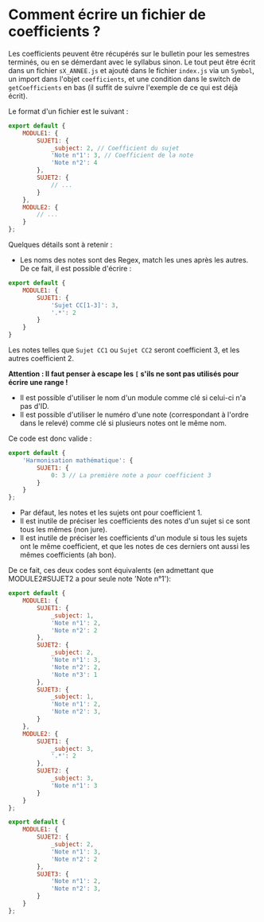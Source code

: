 # Comment écrire un fichier de coefficients ?

Les coefficients peuvent être récupérés sur le bulletin pour les semestres terminés, ou en se démerdant avec le syllabus
sinon. Le tout peut être écrit dans un fichier `sX_ANNEE.js` et ajouté dans le fichier `index.js` via un `Symbol`, un
import dans l'objet `coefficients`, et une condition dans le switch de `getCoefficients` en bas (il suffit de suivre
l'exemple de ce qui est déjà écrit).

Le format d'un fichier est le suivant :
```js
export default {
    MODULE1: {
        SUJET1: {
            _subject: 2, // Coefficient du sujet
            'Note n°1': 3, // Coefficient de la note
            'Note n°2': 4
        },
        SUJET2: {
            // ...
        }
    },
    MODULE2: {
        // ...
    }
};
```

Quelques détails sont à retenir :

- Les noms des notes sont des Regex, match les unes après les autres. De ce fait, il est possible d'écrire :

```js
export default {
    MODULE1: {
        SUJET1: {
            'Sujet CC[1-3]': 3,
            '.*': 2
        }
    }
}
```

Les notes telles que `Sujet CC1` ou `Sujet CC2` seront coefficient 3, et les autres coefficient 2.

**Attention : Il faut penser à escape les `[` s'ils ne sont pas utilisés pour écrire une range !**

- Il est possible d'utiliser le nom d'un module comme clé si celui-ci n'a pas d'ID.
- Il est possible d'utiliser le numéro d'une note (correspondant à l'ordre dans le relevé) comme clé si plusieurs notes
ont le même nom.

Ce code est donc valide :
```js
export default {
    'Harmonisation mathématique': {
        SUJET1: {
            0: 3 // La première note a pour coefficient 3
        }
    }
};
```

- Par défaut, les notes et les sujets ont pour coefficient 1.
- Il est inutile de préciser les coefficients des notes d'un sujet si ce sont tous les mêmes (non jure).
- Il est inutile de préciser les coefficients d'un module si tous les sujets ont le même coefficient, et que les notes de
ces derniers ont aussi les mêmes coefficients (ah bon).

De ce fait, ces deux codes sont équivalents (en admettant que MODULE2#SUJET2 a pour seule note 'Note n°1'):
```js
export default {
    MODULE1: {
        SUJET1: {
            _subject: 1,
            'Note n°1': 2,
            'Note n°2': 2
        },
        SUJET2: {
            _subject: 2,
            'Note n°1': 3,
            'Note n°2': 2,
            'Note n°3': 1
        },
        SUJET3: {
            _subject: 1,
            'Note n°1': 2,
            'Note n°2': 3,
        }
    },
    MODULE2: {
        SUJET1: {
            _subject: 3,
            '.*': 2
        },
        SUJET2: {
            _subject: 3,
            'Note n°1': 3
        }
    }
};
```
```js
export default {
    MODULE1: {
        SUJET2: {
            _subject: 2,
            'Note n°1': 3,
            'Note n°2': 2
        },
        SUJET3: {
            'Note n°1': 2,
            'Note n°2': 3,
        }
    }
};
```
